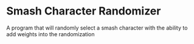 # Smash Character Randomizer
 A program that will randomly select a smash character with the ability to add weights into the randomization
